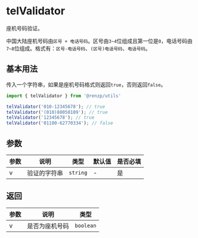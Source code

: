 # telValidator

座机号码验证。

中国大陆座机号码由`区号 + 电话号码`。区号由`3~4`位组成且第一位是`0`，电话号码由`7~8`位组成。格式有：`区号-电话号码`、`(区号)电话号码`、`电话号码`。


## 基本用法

传入一个字符串，如果是座机号码格式则返回`true`，否则返回`false`。

```ts
import { telValidator } from '@renzp/utils'

telValidator('010-12345678'); // true
telValidator('(010)88050109'); // true
telValidator('12345678'); // true
telValidator('01100-62770334'); // false
```

## 参数

| 参数 | 说明         | 类型     | 默认值 | 是否必填 |
| ---- | ------------ | -------- | ------ | -------- |
| v    | 验证的字符串 | `string` | -      | 是       |


## 返回

| 参数 | 说明           | 类型      |
| ---- | -------------- | --------- |
| v    | 是否为座机号码 | `boolean` |
